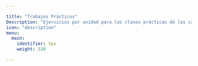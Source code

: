 ```yaml
---

title: "Trabajos Prácticos"
Description: "Ejercicios por unidad para las clases prácticas de las cátedra"
icon: "description"
menu:
  main:
    identifier: tps
    weight: 530

---
```


